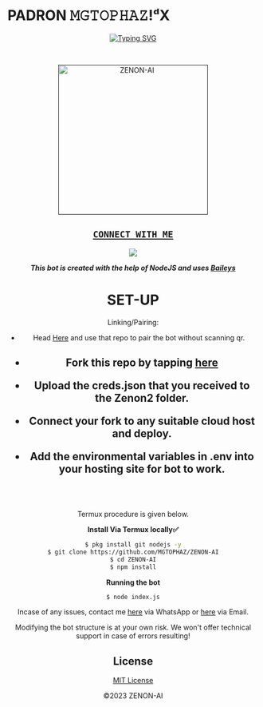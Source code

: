 # PADRON 𝙼𝙶𝚃𝙾𝙿𝙷𝙰𝚉!ᵈX
<div align="center">
<a href="https://git.io/typing-svg"><img src="https://readme-typing-svg.demolab.com?font=Black+Ops+One&size=50&pause=1000&color=Red&center=true&width=910&height=100&lines=ZENON-AI;ADVANCED+WHATSAPP+BOT;CREATED+BY+MGTOPHAZ-dX; WITH+HELP+OF+NODEJS+AND+BAILEYS; ...;TEAM ZENON-AI." alt="Typing SVG" /></a>
  </p>
  <br>
   
<p align="center">  
  <a href=" ">
    <img alt=ZENON-AI height="300" src="https://telegra.ph/file/02ce57cb0dc850e5d8e0a.jpg">

</br>

## ```CONNECT WITH ME```

<p align="center">

<a href="https://api.whatsapp.com/send?phone=254705243111&text=Hello+dX"><img src="https://img.shields.io/badge/Contact MGTOPHAZ-25D366?style=for-the-badge&logo=whatsapp&logoColor=white" />

</p>


</p>
<p align="center">
<a 

***This bot is created with  the help of NodeJS and uses [Baileys](https://github.com/adiwajshing/Baileys)***


# SET-UP

Linking/Pairing:

- Head  [Here](https://github.com/MGTOPHAZ/ZENON-PAIR) and use that repo to pair the bot without scanning qr.

    
<h2 align="center">   

- Fork this repo by tapping  [here](https://github.com/MGTOPHAZ/ZENON-AI/fork)


- Upload the creds.json that you received to the Zenon2 folder.

- Connect your fork to any suitable cloud host and deploy.

- Add the environmental variables in .env into your hosting site for bot to work.
</h2>
 
     
<br>
     <br>



Termux procedure is given below.
 

**Install Via Termux locally✅**


```bash
$ pkg install git nodejs -y
$ git clone https://github.com/MGTOPHAZ/ZENON-AI
$ cd ZENON-AI
$ npm install
```


**Running the bot**
```bash
$ node index.js
```


Incase of any issues, contact me  [here](https://wa.me/+254705243111) via WhatsApp or [here](Mgtophaz@gmail.com) via Email.

Modifying the bot structure is at your own risk. We won't offer technical support in case of errors resulting!


## License

[MIT License](https://github.com/MGTOPHAZ/ZENON-AI/blob/main/LICENSE)

©2023 ZENON-AI

